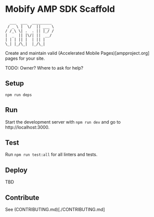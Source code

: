 # Mobify AMP SDK Scaffold
```
  ___  ___  _________
 / _ \ |  \/  || ___ \
/ /_\ \| .  . || |_/ /
|  _  || |\/| ||  __/
| | | || |  | || |    
\_| |_/\_|  |_/\_|    
```

Create and maintain valid (Accelerated Mobile Pages)[ampproject.org] pages for your site.

TODO: Owner? Where to ask for help?

## Setup

`npm run deps`

## Run

Start the development server with `npm run dev` and go to http://localhost:3000.

## Test

Run `npm run test:all` for all linters and tests.

## Deploy

TBD

## Contribute

See (CONTRIBUTING.md)[./CONTRIBUTING.md]
